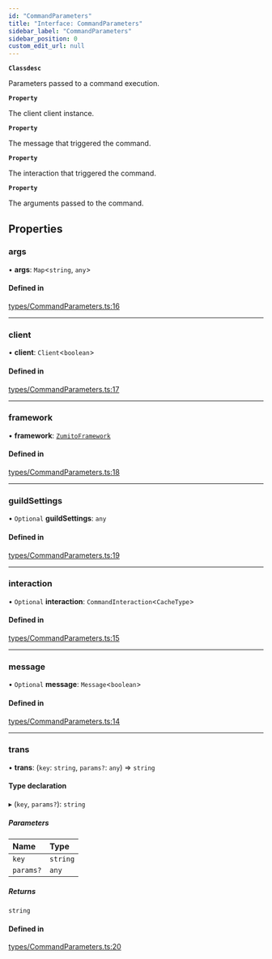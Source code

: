 ```yaml
---
id: "CommandParameters"
title: "Interface: CommandParameters"
sidebar_label: "CommandParameters"
sidebar_position: 0
custom_edit_url: null
---
```


**`Classdesc`**

Parameters passed to a command execution.

**`Property`**

The client client instance.

**`Property`**

The message that triggered the command.

**`Property`**

The interaction that triggered the command.

**`Property`**

The arguments passed to the command.

## Properties

### args

• **args**: `Map`<`string`, `any`\>

#### Defined in

[types/CommandParameters.ts:16](https://github.com/ZumitoTeam/zumito-framework/blob/2c519e6/src/types/CommandParameters.ts#L16)

___

### client

• **client**: `Client`<`boolean`\>

#### Defined in

[types/CommandParameters.ts:17](https://github.com/ZumitoTeam/zumito-framework/blob/2c519e6/src/types/CommandParameters.ts#L17)

___

### framework

• **framework**: [`ZumitoFramework`](../classes/ZumitoFramework.md)

#### Defined in

[types/CommandParameters.ts:18](https://github.com/ZumitoTeam/zumito-framework/blob/2c519e6/src/types/CommandParameters.ts#L18)

___

### guildSettings

• `Optional` **guildSettings**: `any`

#### Defined in

[types/CommandParameters.ts:19](https://github.com/ZumitoTeam/zumito-framework/blob/2c519e6/src/types/CommandParameters.ts#L19)

___

### interaction

• `Optional` **interaction**: `CommandInteraction`<`CacheType`\>

#### Defined in

[types/CommandParameters.ts:15](https://github.com/ZumitoTeam/zumito-framework/blob/2c519e6/src/types/CommandParameters.ts#L15)

___

### message

• `Optional` **message**: `Message`<`boolean`\>

#### Defined in

[types/CommandParameters.ts:14](https://github.com/ZumitoTeam/zumito-framework/blob/2c519e6/src/types/CommandParameters.ts#L14)

___

### trans

• **trans**: (`key`: `string`, `params?`: `any`) => `string`

#### Type declaration

▸ (`key`, `params?`): `string`

##### Parameters

| Name | Type |
| :------ | :------ |
| `key` | `string` |
| `params?` | `any` |

##### Returns

`string`

#### Defined in

[types/CommandParameters.ts:20](https://github.com/ZumitoTeam/zumito-framework/blob/2c519e6/src/types/CommandParameters.ts#L20)
